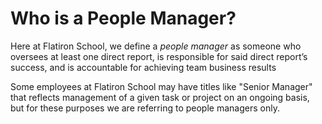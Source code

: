 # Who is a People Manager?

Here at Flatiron School, we define a *people manager* as someone who oversees at least one direct report, is responsible for said direct report’s success, and is accountable for achieving team business results 

Some employees at Flatiron School may have titles like "Senior Manager" that reflects management of a given task or project on an ongoing basis, but for these purposes we are referring to people managers only.

